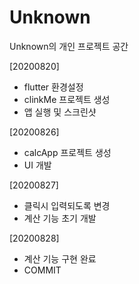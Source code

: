 # Unknown

Unknown의 개인 프로젝트 공간

[20200820]
 - flutter 환경설정
 - clinkMe 프로젝트 생성
 - 앱 실행 및 스크린샷

[20200826]
 - calcApp 프로젝트 생성
 - UI 개발

[20200827]
 - 클릭시 입력되도록 변경
 - 계산 기능 초기 개발

[20200828]
 - 계산 기능 구현 완료
 - COMMIT
